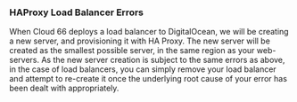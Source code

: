 ### HAProxy Load Balancer Errors

When Cloud 66 deploys a load balancer to DigitalOcean, we will be creating a new server, and provisioning it with HA Proxy. The new server will be created as the smallest possible server, in the same region as your web-servers. 
As the new server creation is subject to the same errors as above, in the case of load balancers, you can simply remove your load balancer and attempt to re-create it once the underlying root cause of your error has been dealt with appropriately.
